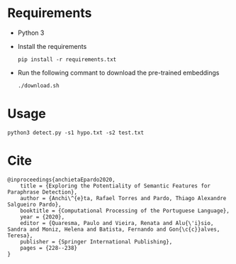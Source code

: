 # Requirements
- Python 3

- Install the requirements

    `pip install -r requirements.txt`

- Run the following commant to download the pre-trained embeddings

    `./download.sh` 

# Usage

`python3 detect.py -s1 hypo.txt -s2 test.txt`

# Cite
```
@inproceedings{anchietaEpardo2020,
    title = {Exploring the Potentiality of Semantic Features for Paraphrase Detection},
    author = {Anchi\^{e}ta, Rafael Torres and Pardo, Thiago Alexandre Salgueiro Pardo},
    booktitle = {Computational Processing of the Portuguese Language},
    year = {2020},
    editor = {Quaresma, Paulo and Vieira, Renata and Alu{\'i}sio, Sandra and Moniz, Helena and Batista, Fernando and Gon{\c{c}}alves, Teresa},
    publisher = {Springer International Publishing},
    pages = {228--238}
}
```
